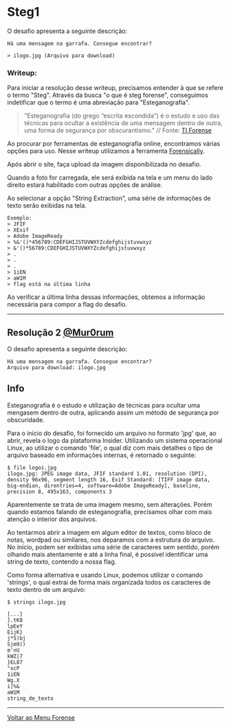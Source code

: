 # Steg1

O desafio apresenta a seguinte descrição:

```
Há uma mensagem na garrafa. Consegue encontrar?

> ilogo.jpg (Arquivo para download)
```

### Writeup:

Para iniciar a resolução desse writeup, precisamos entender à que se refere o termo "Steg". Através da busca "o que é steg forense", conseguimos indetificar que o termo é uma abreviação para "Esteganografia".

> "Esteganografia (do grego “escrita escondida”) é o estudo e uso das técnicas para ocultar a existência de uma mensagem dentro de outra, uma forma de segurança por obscurantismo." // Fonte: [TI Forense](https://www.tiforense.com.br/esteganografia/)

Ao procurar por ferramentas de esteganografia online, encontramos várias opções para uso. Nesse writeup utilizamos a ferramenta [Forensically](https://29a.ch/photo-forensics).

Após abrir o site, faça upload da imagem disponibilizada no desafio.

Quando a foto for carregada, ele será exibida na tela e um menu do lado direito estará habilitado com outras opções de análise.

Ao selecionar a opção "String Extraction", uma série de informações de texto serão exibidas na tela.

```
Exemplo:
> JFIF
> XExif
> Adobe ImageReady
> %&'()*456789:CDEFGHIJSTUVWXYZcdefghijstuvwxyz
> &'()*56789:CDEFGHIJSTUVWXYZcdefghijstuvwxyz
> .
> .
> .
> 1iEN
> aW1M
> flag está na última linha
```

Ao verificar a última linha dessas informações, obtemos a informação necessária para compor a flag do desafio.

---

## Resolução 2 [@Mur0rum](https://github.com/Mur0rum)

O desafio apresenta a seguinte descrição:
```
Há uma mensagem na garrafa. Consegue encontrar?
Arquivo para download: ilogo.jpg
```

## Info
Esteganografia é o estudo e utilização de técnicas para ocultar uma mengasem dentro de outra, aplicando assim um método de segurança por obscuridade.

Para o início do desafio, foi fornecido um arquivo no formato 'jpg' que, ao abrir, revela o logo da plataforma Insider.
Utilizando um sistema operacional Linux, ao utilizar o comando 'file', o qual diz com mais detalhes o tipo de arquivo baseado em informações internas, é retornado o seguinte:

```
$ file logoi.jpg
ilogo.jpg: JPEG image data, JFIF standard 1.01, resolution (DPI), density 96x96, segment length 16, Exif Standard: [TIFF image data, big-endian, direntries=4, software=Adobe ImageReady], baseline, precision 8, 495x163, components 3
```

Aparentemente se trata de uma imagem mesmo, sem alterações. Porém quando estamos falando de esteganografia, precisamos olhar com mais atenção o interior dos arquivos.

Ao tentarmos abrir a imagem em algum editor de textos, como bloco de notas, wordpad ou similares, nos deparamos com a estrutura do arquivo.
No início, podem ser exibidas uma série de caracteres sem sentido, porém olhando mais atentamente e até a linha final, é possível identificar uma string de texto, contendo a nossa flag.

Como forma alternativa e usando Linux, podemos utilizar o comando 'strings', o qual extrai de forma mais organizada todos os caracteres de texto dentro de um arquivo:

```
$ strings ilogo.jpg

[...]
].tK8
lpEeY
EijK}
j*5)bj
Sjm9))
m'nU
kWZ|7
}EL87
"xcP
1iEN
Wg.X
i]%&
aW1M
string_de_texto
```
---
[Voltar ao Menu Forense](https://writeup.insidersec.io/forense)
